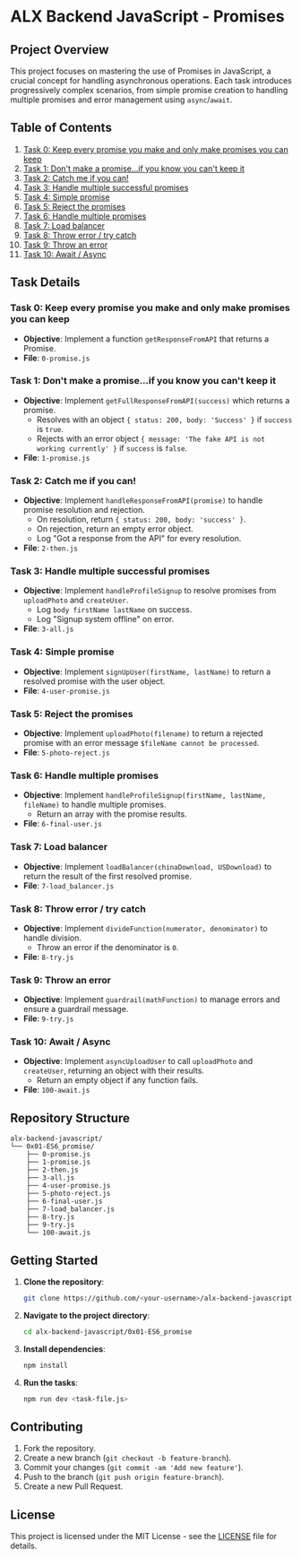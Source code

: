 # ALX Backend JavaScript - Promises

## Project Overview

This project focuses on mastering the use of Promises in JavaScript, a crucial concept for handling asynchronous operations. Each task introduces progressively complex scenarios, from simple promise creation to handling multiple promises and error management using `async`/`await`.

## Table of Contents

1. [Task 0: Keep every promise you make and only make promises you can keep](#task-0)
2. [Task 1: Don't make a promise...if you know you can't keep it](#task-1)
3. [Task 2: Catch me if you can!](#task-2)
4. [Task 3: Handle multiple successful promises](#task-3)
5. [Task 4: Simple promise](#task-4)
6. [Task 5: Reject the promises](#task-5)
7. [Task 6: Handle multiple promises](#task-6)
8. [Task 7: Load balancer](#task-7)
9. [Task 8: Throw error / try catch](#task-8)
10. [Task 9: Throw an error](#task-9)
11. [Task 10: Await / Async](#task-10)

## Task Details

### Task 0: Keep every promise you make and only make promises you can keep
- **Objective**: Implement a function `getResponseFromAPI` that returns a Promise.
- **File**: `0-promise.js`

### Task 1: Don't make a promise...if you know you can't keep it
- **Objective**: Implement `getFullResponseFromAPI(success)` which returns a promise.
  - Resolves with an object `{ status: 200, body: 'Success' }` if `success` is `true`.
  - Rejects with an error object `{ message: 'The fake API is not working currently' }` if `success` is `false`.
- **File**: `1-promise.js`

### Task 2: Catch me if you can!
- **Objective**: Implement `handleResponseFromAPI(promise)` to handle promise resolution and rejection.
  - On resolution, return `{ status: 200, body: 'success' }`.
  - On rejection, return an empty error object.
  - Log "Got a response from the API" for every resolution.
- **File**: `2-then.js`

### Task 3: Handle multiple successful promises
- **Objective**: Implement `handleProfileSignup` to resolve promises from `uploadPhoto` and `createUser`.
  - Log `body firstName lastName` on success.
  - Log "Signup system offline" on error.
- **File**: `3-all.js`

### Task 4: Simple promise
- **Objective**: Implement `signUpUser(firstName, lastName)` to return a resolved promise with the user object.
- **File**: `4-user-promise.js`

### Task 5: Reject the promises
- **Objective**: Implement `uploadPhoto(filename)` to return a rejected promise with an error message `$fileName cannot be processed`.
- **File**: `5-photo-reject.js`

### Task 6: Handle multiple promises
- **Objective**: Implement `handleProfileSignup(firstName, lastName, fileName)` to handle multiple promises.
  - Return an array with the promise results.
- **File**: `6-final-user.js`

### Task 7: Load balancer
- **Objective**: Implement `loadBalancer(chinaDownload, USDownload)` to return the result of the first resolved promise.
- **File**: `7-load_balancer.js`

### Task 8: Throw error / try catch
- **Objective**: Implement `divideFunction(numerator, denominator)` to handle division.
  - Throw an error if the denominator is `0`.
- **File**: `8-try.js`

### Task 9: Throw an error
- **Objective**: Implement `guardrail(mathFunction)` to manage errors and ensure a guardrail message.
- **File**: `9-try.js`

### Task 10: Await / Async
- **Objective**: Implement `asyncUploadUser` to call `uploadPhoto` and `createUser`, returning an object with their results.
  - Return an empty object if any function fails.
- **File**: `100-await.js`

## Repository Structure

```plaintext
alx-backend-javascript/
└── 0x01-ES6_promise/
    ├── 0-promise.js
    ├── 1-promise.js
    ├── 2-then.js
    ├── 3-all.js
    ├── 4-user-promise.js
    ├── 5-photo-reject.js
    ├── 6-final-user.js
    ├── 7-load_balancer.js
    ├── 8-try.js
    ├── 9-try.js
    └── 100-await.js
```

## Getting Started

1. **Clone the repository**:
   ```bash
   git clone https://github.com/<your-username>/alx-backend-javascript.git
   ```
2. **Navigate to the project directory**:
   ```bash
   cd alx-backend-javascript/0x01-ES6_promise
   ```
3. **Install dependencies**:
   ```bash
   npm install
   ```
4. **Run the tasks**:
   ```bash
   npm run dev <task-file.js>
   ```

## Contributing

1. Fork the repository.
2. Create a new branch (`git checkout -b feature-branch`).
3. Commit your changes (`git commit -am 'Add new feature'`).
4. Push to the branch (`git push origin feature-branch`).
5. Create a new Pull Request.

## License

This project is licensed under the MIT License - see the [LICENSE](LICENSE) file for details.